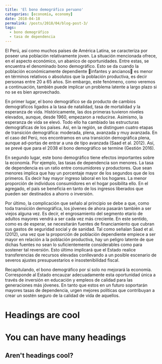 ```yaml
---
title: 'El bono demográfico peruano'
categories: [economía, economy]
date: 2018-04-18
permalink: /posts/2018/04/blog-post-3/
tags:
  - bono demográfico
  - tasa de dependencia
---
```


El Perú, así como muchos países de América Latina, se caracteriza por poseer una población relativamente joven. La situación mencionada ofrece, en el aspecto económico, un abanico de oportunidades. Entre estas, se encuentra el denominado bono demográfico. Esto se da cuando la población económicamente dependiente infantes y ancianos es menor en términos relativos o absolutos que la población productiva, es decir personas entre 20 a 65 años. Sin embargo, este fenómeno, como veremos a continuación, también puede implicar un problema latente a largo plazo si no se es bien aprovechado. 

En primer lugar, el bono demográfico se da producto de cambios demográficos ligados a la tasa de natalidad, tasa de mortalidad y la esperanza de vida. Históricamente, las dos primeras tuvieron niveles elevados, aunque, desde 1960, empezaron a reducirse. Asimismo, la esperanza de vida se elevó. Todo ello ha cambiado las estructuras demográficas de los países. Así, en la región, se distinguen cuatro etapas de transición demográfica: moderada, plena, avanzada y muy avanzada. En el caso del Perú, nos encontramos en una transición demográfica plena, aunque ad-portas de entrar a una de tipo avanzada (Saad et al. 2012). Así, se prevé que para el 2038 el bono demográfico se termine (Gestión 2016).

En segundo lugar, este bono demográfico tiene efectos importantes sobre la economía. Por ejemplo, las tasas de dependencia son menores. La tasa de dependencia es un ratio entre consumidores y productores. Que sean menores implica que hay un porcentaje mayor de los segundos que de los primeros. Es decir hay mayor ingreso laboral en los hogares. La menor proporción de individuos consumidores en el hogar posibilita ello. En el agregado, el país se beneficia en tanto de los ingresos liberados que pueden ser destinados a ahorro o inversión.

Por último, la complicación que señalo al principio se debe a que, como toda transición demográfica, los jóvenes de ahora pasarán también a ser viejos alguna vez. Es decir, el engrosamiento del segmento etario de adultos mayores vendrá a ser cada vez más creciente. En este sentido, como es de esperar, se necesitarán fuentes de financiamiento que cubran sus gastos de seguridad social y de sanidad. Tal como señalan Saad et al. (2012), una vez que la proporción de población dependiente empiece a ser mayor en relación a la población productiva, hay un peligro latente de que dichas fuentes no sean lo suficientemente considerables como para sostener tal reversión. Esto último implicará que el Estado realice transferencias de recursos elevadas conllevando a un posible escenario de severos ajustes presupuestarios e insostenibilidad fiscal.

Recapitulando, el bono demográfico por sí solo no mejorará la economía. Corresponde al Estado encauzar adecuadamente esta oportunidad única a través de inversión en educación y empleos de calidad para las generaciones más jóvenes. En tanto que estos en un futuro soportarán mayores tasas de dependencia, urgen mejores políticas que contribuyan a crear un sostén seguro de la calidad de vida de aquellos.


Headings are cool
======

You can have many headings
======

Aren't headings cool?
------